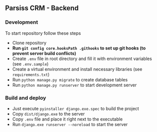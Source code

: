 ## Parsiss CRM - Backend


### Development

To start repository follow these steps
+ Clone repository
+ **Run `git config core.hooksPath .githooks` to set up git hooks (to prevent server build conflicts)**
+ Create `.env` file in root directory and fill it with environment variables (see `.env.sample`)
+ Create a virtual environment and install necessary libraries (see `requirements.txt`)
+ Run `python manage.py migrate` to create database tables
+ Run `python manage.py runserver` to start development server


### Build and deploy
+ Just execute `pyinstaller django.exe.spec` to build the project
+ Copy `dist/django.exe` to the server
+ Copy `.env` file and place it right next to the executable
+ Run `django.exe runserver --noreload` to start the server

